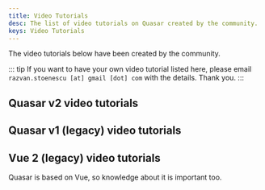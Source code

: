 ```yaml
---
title: Video Tutorials
desc: The list of video tutorials on Quasar created by the community.
keys: Video Tutorials
---
```


<script doc>
import IntroductionVideo from '../introduction-to-quasar/IntroductionVideo.vue'
import TutorialListing from './TutorialListing.vue'
</script>

<IntroductionVideo />

The video tutorials below have been created by the community.

::: tip
If you want to have your own video tutorial listed here, please email `razvan.stoenescu [at] gmail [dot] com` with the details. Thank you.
:::

## Quasar v2 video tutorials

<tutorial-listing which="quasar-v2" />

## Quasar v1 (legacy) video tutorials

<tutorial-listing which="quasar-v1" />

## Vue 2 (legacy) video tutorials

Quasar is based on Vue, so knowledge about it is important too.

<tutorial-listing which="vue" />
